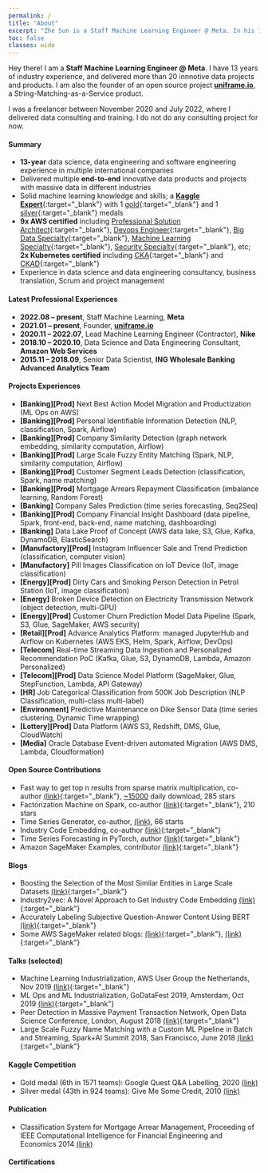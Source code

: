 ```yaml
---
permalink: /
title: "About"
excerpt: "Zhe Sun is a Staff Machine Learning Engineer @ Meta. In his 13 years industry experience, he has delivered more than 20 products and projects, 10 AWS and Kubernetes certifications, a Kaggle expert with 1 gold and 1 silver medal. He provides trainings on SageMaker, MLOps and Advanced Python."
toc: false
classes: wide
---
```


Hey there! I am a **Staff Machine Learning Engineer @ Meta**. I have 13 years of industry experience, and delivered more than 20 innnotive data projects and products. I am also the founder of an open source project **[uniframe.io](https://uniframe.io)**, a String-Matching-as-a-Service product.

I was a freelancer between November 2020 and July 2022, where I delivered data consulting and training. I do not do any consulting project for now.

#### Summary
- **13-year** data science, data engineering and software engineering experience in multiple international companies
- Delivered multiple **end-to-end** innovative data products and projects with massive data in different industries
- Solid machine learning knowledge and skills; a [**Kaggle Expert**](https://www.kaggle.com/zhesun){:target="_blank"} with 1 [gold](https://www.kaggle.com/c/google-quest-challenge){:target="_blank"} and 1 [silver](https://www.kaggle.com/c/GiveMeSomeCredit){:target="_blank"} medals
- **9x AWS certified** including [Professional Solution Architect](https://www.youracclaim.com/badges/9e4a25fa-76cf-4793-8bff-bf66515d93fc/public_url){:target="_blank"}, [Devops Engineer](https://www.youracclaim.com/badges/013142e6-512d-4362-bb97-93a849f2cd9f/public_url){:target="_blank"}, [Big Data Specialty](https://www.youracclaim.com/badges/1ae314b9-b053-4fad-9894-6893b05f6feb/public_url){:target="_blank"}, [Machine Learning Specialty](https://www.youracclaim.com/badges/c2633ec6-be4d-43b6-8ae4-2f8f8fe98344/public_url){:target="_blank"}, [Security Specialty](https://www.youracclaim.com/badges/5037f963-d4ba-4752-bd2b-8d8a189ee434/public_url){:target="_blank"}, etc; **2x Kubernetes certified** including [CKA](https://www.credly.com/badges/5cd241cb-74e3-4a84-b1ec-c860218e0e98/public_url){:target="_blank"} and [CKAD](https://www.credly.com/badges/c3cc0545-53cf-4634-b292-998154a56155/public_url){:target="_blank"}
- Experience in data science and data engineering consultancy, business translation, Scrum and project management

#### Latest Professional Experiences
- **2022.08 – present**, Staff Machine Learning, **Meta**
- **2021.01 – present**, Founder, **[uniframe.io](https://uniframe.io)**
- **2020.11 – 2022.07**, Lead Machine Learning Engineer (Contractor), **Nike**
- **2018.10 – 2020.10**, Data Science and Data Engineering Consultant, **Amazon Web Services**
- **2015.11 – 2018.09**, Senior Data Scientist, **ING Wholesale Banking Advanced Analytics Team**

#### Projects Experiences
- **[Banking][Prod]** Next Best Action Model Migration and Productization (ML Ops on AWS)
- **[Banking][Prod]** Personal Identifiable Information Detection (NLP, classification, Spark, Airflow)
- **[Banking][Prod]** Company Similarity Detection (graph network embedding, similarity computation, Airflow)
- **[Banking][Prod]** Large Scale Fuzzy Entity Matching (Spark, NLP, similarity computation, Airflow)
- **[Banking][Prod]** Customer Segment Leads Detection (classification, Spark, name matching)
- **[Banking][Prod]** Mortgage Arrears Repayment Classification (imbalance learning, Random Forest)
- **[Banking]** Company Sales Prediction (time series forecasting, Seq2Seq)
- **[Banking][Prod]** Company Financial Insight Dashboard (data pipeline, Spark, front-end, back-end, name matching, dashboarding)
- **[Banking]** Data Lake Proof of Concept (AWS data lake, S3, Glue, Kafka, DynamoDB, ElasticSearch)
- **[Manufactory][Prod]** Instagram Influencer Sale and Trend Prediction (classification, computer vision)
- **[Manufactory]** Pill Images Classification on IoT Device (IoT, image classification)
- **[Energy][Prod]** Dirty Cars and Smoking Person Detection in Petrol Station (IoT, image classification)
- **[Energy]** Broken Device Detection on Electricity Transmission Network (object detection, multi-GPU)
- **[Energy][Prod]** Customer Churn Prediction Model Data Pipeline (Spark, S3, Glue, SageMaker, AWS security)
- **[Retail][Prod]** Advance Analytics Platform: managed JupyterHub and Airflow on Kubernetes (AWS EKS, Helm, Spark, Airflow, DevOps)
- **[Telecom]** Real-time Streaming Data Ingestion and Personalized Recommendation PoC (Kafka, Glue, S3, DynamoDB, Lambda, Amazon Personalized)
- **[Telecom][Prod]** Data Science Model Platform (SageMaker, Glue, StepFunction, Lambda, API Gateway)
- **[HR]** Job Categorical Classification from 500K Job Description (NLP Classification, multi-class multi-label)
- **[Environment]** Predictive Maintenance on Dike Sensor Data (time series clustering, Dynamic Time wrapping)
- **[Lottery][Prod]** Data Platform (AWS S3, Redshift, DMS, Glue, CloudWatch)
- **[Media]** Oracle Database Event-driven automated Migration (AWS DMS, Lambda, Cloudformation)

#### Open Source Contributions
- Fast way to get top n results from sparse matrix multiplication, co-author [(link)](https://github.com/ing-bank/sparse_dot_topn){:target="_blank"}, [~15000](https://pypistats.org/packages/sparse-dot-topn) daily download, 285 stars
- Factorization Machine on Spark, co-author [(link)](https://github.com/blebreton/spark-FM-parallelSGD){:target="_blank"}, 210 stars
- Time Series Generator, co-author, [(link)](https://github.com/Nike-Inc/timeseries-generator), 66 starts
- Industry Code Embedding, co-author [(link)](https://github.com/ing-bank/industry2vec/){:target="_blank"}
- Time Series Forecasting in PyTorch, author [(link)](https://github.com/ymwdalex/pytorch-time-series-forcasting){:target="_blank"}
- Amazon SageMaker Examples, contributor [(link)](https://github.com/awslabs/amazon-sagemaker-examples){:target="_blank"}

#### Blogs
- Boosting the Selection of the Most Similar Entities in Large Scale Datasets [(link)](https://medium.com/@ingwbaa/https-medium-com-ingwbaa-boosting-selection-of-the-most-similar-entities-in-large-scale-datasets-450b3242e618){:target="_blank"} 
- Industry2vec: A Novel Approach to Get Industry Code Embedding [(link)](https://medium.com/wbaa/industry2vec-an-implementation-for-industry-code-vector-representation-68ec5f5de9a4){:target="_blank"}
- Accurately Labeling Subjective Question-Answer Content Using BERT [(link)](https://towardsdatascience.com/accurately-labeling-subjective-question-answer-content-using-bert-bffe7c6e7c4){:target="_blank"}
- Some AWS SageMaker related blogs: [(link)](https://towardsdatascience.com/using-tensorboard-in-an-amazon-sagemaker-pytorch-training-job-a-step-by-step-tutorial-19b2b9eb4d1c){:target="_blank"}, [(link)](https://towardsdatascience.com/trigger-pre-built-framework-training-job-via-amazon-sagemaker-api-df707e69302d){:target="_blank"}

#### Talks (selected)
- Machine Learning Industrialization, AWS User Group the Netherlands, Nov 2019 [(link)](https://www.meetup.com/aws-ams/events/265590864/){:target="_blank"}
- ML Ops and ML Industrialization, GoDataFest 2019, Amsterdam, Oct 2019 [(link)](https://www.eventbrite.com/e/godatafest-amazon-web-services-tickets-73932031697?utm_campaign=GoDataFest&utm_source=hs_email&utm_medium=email&_hsenc=p2ANqtz-99Tbti9J57Cd93giZ_WFR7c8TS0cKjrp7k0svOLU5UUzm5xRuBUh6oTTsqEIvGLry5c_3V#){:target="_blank"}
- Peer Detection in Massive Payment Transaction Network, Open Data Science Conference, London, August 2018 [(link)](https://odsc.com/speakers/peer-detection-with-massive-payment-transaction-network/){:target="_blank"}
- Large Scale Fuzzy Name Matching with a Custom ML Pipeline in Batch and Streaming, Spark+AI Summit 2018, San Francisco, June 2018 [(link)](https://databricks.com/session/large-scale-fuzzy-name-matching-with-a-custom-ml-pipeline-in-batch-and-streaming){:target="_blank"}


#### Kaggle Competition
- Gold medal (6th in 1571 teams): Google Quest Q&A Labelling, 2020 [(link)](https://www.kaggle.com/c/google-quest-challenge)
- Silver medal (43th in 924 teams): Give Me Some Credit, 2010 [(link)](https://www.kaggle.com/c/GiveMeSomeCredit)

#### Publication
- Classification System for Mortgage Arrear Management, Proceeding of IEEE Computational Intelligence for Financial Engineering and Economics 2014 [(link)](https://ieeexplore.ieee.org/abstract/document/6924113)

#### Certifications
<div data-iframe-width="150" data-iframe-height="270" data-share-badge-id="5cd241cb-74e3-4a84-b1ec-c860218e0e98" data-share-badge-host="https://www.credly.com"></div><script type="text/javascript" async src="//cdn.credly.com/assets/utilities/embed.js"></script>
<div data-iframe-width="150" data-iframe-height="270" data-share-badge-id="c3cc0545-53cf-4634-b292-998154a56155" data-share-badge-host="https://www.credly.com"></div><script type="text/javascript" async src="//cdn.credly.com/assets/utilities/embed.js"></script>
<div data-iframe-width="150" data-iframe-height="270" data-share-badge-id="9e4a25fa-76cf-4793-8bff-bf66515d93fc" data-share-badge-host="https://www.youracclaim.com"></div><script type="text/javascript" async src="//cdn.youracclaim.com/assets/utilities/embed.js"></script>
<div data-iframe-width="150" data-iframe-height="270" data-share-badge-id="013142e6-512d-4362-bb97-93a849f2cd9f" data-share-badge-host="https://www.youracclaim.com"></div><script type="text/javascript" async src="//cdn.youracclaim.com/assets/utilities/embed.js"></script>
<div data-iframe-width="150" data-iframe-height="270" data-share-badge-id="c2633ec6-be4d-43b6-8ae4-2f8f8fe98344" data-share-badge-host="https://www.youracclaim.com"></div><script type="text/javascript" async src="//cdn.youracclaim.com/assets/utilities/embed.js"></script>
<div data-iframe-width="150" data-iframe-height="270" data-share-badge-id="1ae314b9-b053-4fad-9894-6893b05f6feb" data-share-badge-host="https://www.youracclaim.com"></div><script type="text/javascript" async src="//cdn.youracclaim.com/assets/utilities/embed.js"></script>
<div data-iframe-width="150" data-iframe-height="270" data-share-badge-id="5037f963-d4ba-4752-bd2b-8d8a189ee434" data-share-badge-host="https://www.youracclaim.com"></div><script type="text/javascript" async src="//cdn.youracclaim.com/assets/utilities/embed.js"></script>
<div data-iframe-width="150" data-iframe-height="270" data-share-badge-id="5d2cad46-e2bb-4f27-bbef-bab306cc0a12" data-share-badge-host="https://www.youracclaim.com"></div><script type="text/javascript" async src="//cdn.youracclaim.com/assets/utilities/embed.js"></script>
<div data-iframe-width="150" data-iframe-height="270" data-share-badge-id="cbcaa4d9-9604-4dc9-800f-3585ba0882e7" data-share-badge-host="https://www.youracclaim.com"></div><script type="text/javascript" async src="//cdn.youracclaim.com/assets/utilities/embed.js"></script>
<div data-iframe-width="150" data-iframe-height="270" data-share-badge-id="cb080319-eaac-4517-bf3d-c0bc12738736" data-share-badge-host="https://www.youracclaim.com"></div><script type="text/javascript" async src="//cdn.youracclaim.com/assets/utilities/embed.js"></script>
